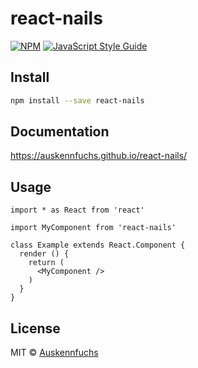 # react-nails

> 

[![NPM](https://img.shields.io/npm/v/react-nails.svg)](https://www.npmjs.com/package/react-nails) [![JavaScript Style Guide](https://img.shields.io/badge/code_style-standard-brightgreen.svg)](https://standardjs.com)

## Install

```bash
npm install --save react-nails
```

## Documentation

https://auskennfuchs.github.io/react-nails/

## Usage

```tsx
import * as React from 'react'

import MyComponent from 'react-nails'

class Example extends React.Component {
  render () {
    return (
      <MyComponent />
    )
  }
}
```

## License

MIT © [Auskennfuchs](https://github.com/Auskennfuchs)
